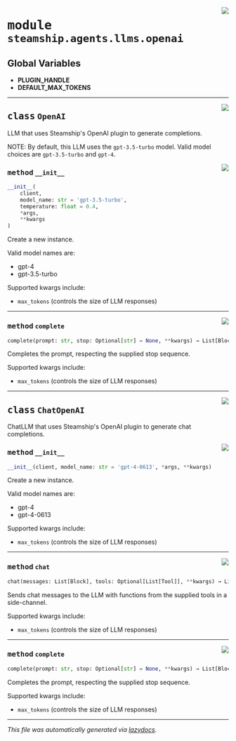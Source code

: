 <!-- markdownlint-disable -->

<a href="https://github.com/steamship-core/python-client/tree/main/src/steamship/agents/llms/openai.py#L0"><img align="right" style="float:right;" src="https://img.shields.io/badge/-source-cccccc?style=flat-square"></a>

# <kbd>module</kbd> `steamship.agents.llms.openai`




**Global Variables**
---------------
- **PLUGIN_HANDLE**
- **DEFAULT_MAX_TOKENS**


---

<a href="https://github.com/steamship-core/python-client/tree/main/src/steamship/agents/llms/openai.py#L10"><img align="right" style="float:right;" src="https://img.shields.io/badge/-source-cccccc?style=flat-square"></a>

## <kbd>class</kbd> `OpenAI`
LLM that uses Steamship's OpenAI plugin to generate completions. 

NOTE: By default, this LLM uses the `gpt-3.5-turbo` model. Valid model choices are `gpt-3.5-turbo` and `gpt-4`. 

<a href="https://github.com/steamship-core/python-client/tree/main/src/steamship/agents/llms/openai.py#L20"><img align="right" style="float:right;" src="https://img.shields.io/badge/-source-cccccc?style=flat-square"></a>

### <kbd>method</kbd> `__init__`

```python
__init__(
    client,
    model_name: str = 'gpt-3.5-turbo',
    temperature: float = 0.4,
    *args,
    **kwargs
)
```

Create a new instance. 

Valid model names are: 
 - gpt-4 
 - gpt-3.5-turbo 

Supported kwargs include: 
- `max_tokens` (controls the size of LLM responses) 




---

<a href="https://github.com/steamship-core/python-client/tree/main/src/steamship/agents/llms/openai.py#L43"><img align="right" style="float:right;" src="https://img.shields.io/badge/-source-cccccc?style=flat-square"></a>

### <kbd>method</kbd> `complete`

```python
complete(prompt: str, stop: Optional[str] = None, **kwargs) → List[Block]
```

Completes the prompt, respecting the supplied stop sequence. 

Supported kwargs include: 
- `max_tokens` (controls the size of LLM responses) 


---

<a href="https://github.com/steamship-core/python-client/tree/main/src/steamship/agents/llms/openai.py#L61"><img align="right" style="float:right;" src="https://img.shields.io/badge/-source-cccccc?style=flat-square"></a>

## <kbd>class</kbd> `ChatOpenAI`
ChatLLM that uses Steamship's OpenAI plugin to generate chat completions. 

<a href="https://github.com/steamship-core/python-client/tree/main/src/steamship/agents/llms/openai.py#L64"><img align="right" style="float:right;" src="https://img.shields.io/badge/-source-cccccc?style=flat-square"></a>

### <kbd>method</kbd> `__init__`

```python
__init__(client, model_name: str = 'gpt-4-0613', *args, **kwargs)
```

Create a new instance. 

Valid model names are: 
 - gpt-4 
 - gpt-4-0613 

Supported kwargs include: 
- `max_tokens` (controls the size of LLM responses) 




---

<a href="https://github.com/steamship-core/python-client/tree/main/src/steamship/agents/llms/openai.py#L76"><img align="right" style="float:right;" src="https://img.shields.io/badge/-source-cccccc?style=flat-square"></a>

### <kbd>method</kbd> `chat`

```python
chat(messages: List[Block], tools: Optional[List[Tool]], **kwargs) → List[Block]
```

Sends chat messages to the LLM with functions from the supplied tools in a side-channel. 

Supported kwargs include: 
- `max_tokens` (controls the size of LLM responses) 

---

<a href="https://github.com/steamship-core/python-client/tree/main/src/steamship/agents/llms/openai.py#L43"><img align="right" style="float:right;" src="https://img.shields.io/badge/-source-cccccc?style=flat-square"></a>

### <kbd>method</kbd> `complete`

```python
complete(prompt: str, stop: Optional[str] = None, **kwargs) → List[Block]
```

Completes the prompt, respecting the supplied stop sequence. 

Supported kwargs include: 
- `max_tokens` (controls the size of LLM responses) 




---

_This file was automatically generated via [lazydocs](https://github.com/ml-tooling/lazydocs)._
